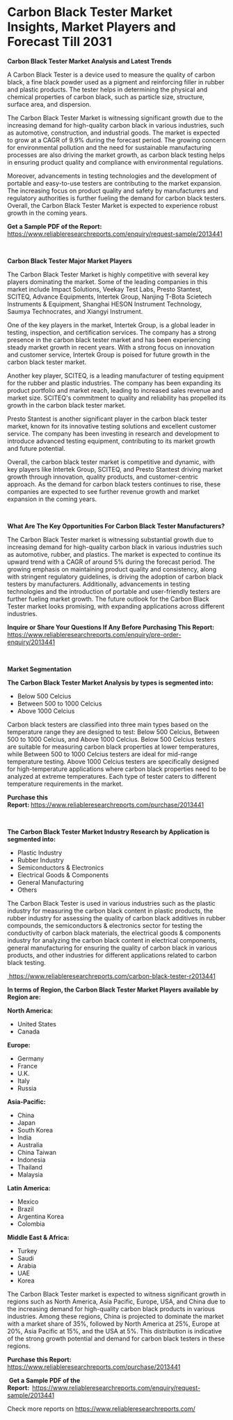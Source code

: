 <p><h1>Carbon Black Tester Market Insights, Market Players and Forecast Till 2031</h1></p><p><strong>Carbon Black Tester Market Analysis and Latest Trends</strong></p>
<p><p>A Carbon Black Tester is a device used to measure the quality of carbon black, a fine black powder used as a pigment and reinforcing filler in rubber and plastic products. The tester helps in determining the physical and chemical properties of carbon black, such as particle size, structure, surface area, and dispersion.</p><p>The Carbon Black Tester Market is witnessing significant growth due to the increasing demand for high-quality carbon black in various industries, such as automotive, construction, and industrial goods. The market is expected to grow at a CAGR of 9.9% during the forecast period. The growing concern for environmental pollution and the need for sustainable manufacturing processes are also driving the market growth, as carbon black testing helps in ensuring product quality and compliance with environmental regulations.</p><p>Moreover, advancements in testing technologies and the development of portable and easy-to-use testers are contributing to the market expansion. The increasing focus on product quality and safety by manufacturers and regulatory authorities is further fueling the demand for carbon black testers. Overall, the Carbon Black Tester Market is expected to experience robust growth in the coming years.</p></p>
<p><strong>Get a Sample PDF of the Report:&nbsp;</strong> <a href="https://www.reliableresearchreports.com/enquiry/request-sample/2013441">https://www.reliableresearchreports.com/enquiry/request-sample/2013441</a></p>
<p>&nbsp;</p>
<p><strong>Carbon Black Tester Major Market Players</strong></p>
<p><p>The Carbon Black Tester Market is highly competitive with several key players dominating the market. Some of the leading companies in this market include Impact Solutions, Veekay Test Labs, Presto Stantest, SCITEQ, Advance Equipments, Intertek Group, Nanjing T-Bota Scietech Instruments & Equipment, Shanghai HESON Instrument Technology, Saumya Technocrates, and Xiangyi Instrument.</p><p>One of the key players in the market, Intertek Group, is a global leader in testing, inspection, and certification services. The company has a strong presence in the carbon black tester market and has been experiencing steady market growth in recent years. With a strong focus on innovation and customer service, Intertek Group is poised for future growth in the carbon black tester market.</p><p>Another key player, SCITEQ, is a leading manufacturer of testing equipment for the rubber and plastic industries. The company has been expanding its product portfolio and market reach, leading to increased sales revenue and market size. SCITEQ's commitment to quality and reliability has propelled its growth in the carbon black tester market.</p><p>Presto Stantest is another significant player in the carbon black tester market, known for its innovative testing solutions and excellent customer service. The company has been investing in research and development to introduce advanced testing equipment, contributing to its market growth and future potential.</p><p>Overall, the carbon black tester market is competitive and dynamic, with key players like Intertek Group, SCITEQ, and Presto Stantest driving market growth through innovation, quality products, and customer-centric approach. As the demand for carbon black testers continues to rise, these companies are expected to see further revenue growth and market expansion in the coming years.</p></p>
<p>&nbsp;</p>
<p><strong>What Are The Key Opportunities For Carbon Black Tester Manufacturers?</strong></p>
<p><p>The Carbon Black Tester market is witnessing substantial growth due to increasing demand for high-quality carbon black in various industries such as automotive, rubber, and plastics. The market is expected to continue its upward trend with a CAGR of around 5% during the forecast period. The growing emphasis on maintaining product quality and consistency, along with stringent regulatory guidelines, is driving the adoption of carbon black testers by manufacturers. Additionally, advancements in testing technologies and the introduction of portable and user-friendly testers are further fueling market growth. The future outlook for the Carbon Black Tester market looks promising, with expanding applications across different industries.</p></p>
<p><strong>Inquire or Share Your Questions If Any Before Purchasing This Report:</strong> <a href="https://www.reliableresearchreports.com/enquiry/pre-order-enquiry/2013441">https://www.reliableresearchreports.com/enquiry/pre-order-enquiry/2013441</a></p>
<p>&nbsp;</p>
<p><strong>Market Segmentation</strong></p>
<p><strong>The Carbon Black Tester Market Analysis by types is segmented into:</strong></p>
<p><ul><li>Below 500 Celcius</li><li>Between 500 to 1000 Celcius</li><li>Above 1000 Celcius</li></ul></p>
<p><p>Carbon black testers are classified into three main types based on the temperature range they are designed to test: Below 500 Celcius, Between 500 to 1000 Celcius, and Above 1000 Celcius. Below 500 Celcius testers are suitable for measuring carbon black properties at lower temperatures, while Between 500 to 1000 Celcius testers are ideal for mid-range temperature testing. Above 1000 Celcius testers are specifically designed for high-temperature applications where carbon black properties need to be analyzed at extreme temperatures. Each type of tester caters to different temperature requirements in the market.</p></p>
<p><strong>Purchase this Report:&nbsp;</strong><a href="https://www.reliableresearchreports.com/purchase/2013441">https://www.reliableresearchreports.com/purchase/2013441</a></p>
<p>&nbsp;</p>
<p><strong>The Carbon Black Tester Market Industry Research by Application is segmented into:</strong></p>
<p><ul><li>Plastic Industry</li><li>Rubber Industry</li><li>Semiconductors & Electronics</li><li>Electrical Goods & Components</li><li>General Manufacturing</li><li>Others</li></ul></p>
<p><p>The Carbon Black Tester is used in various industries such as the plastic industry for measuring the carbon black content in plastic products, the rubber industry for assessing the quality of carbon black additives in rubber compounds, the semiconductors & electronics sector for testing the conductivity of carbon black materials, the electrical goods & components industry for analyzing the carbon black content in electrical components, general manufacturing for ensuring the quality of carbon black in various products, and other industries for different applications related to carbon black testing.</p></p>
<p><a href="https://www.reliableresearchreports.com/carbon-black-tester-r2013441">&nbsp;https://www.reliableresearchreports.com/carbon-black-tester-r2013441</a></p>
<p><strong>In terms of Region, the Carbon Black Tester Market Players available by Region are:</strong></p>
<p>
    <p> <strong> North America: </strong>
        <ul>
            <li>United States</li>
            <li>Canada</li>
        </ul>
        </p> 
    <p> <strong> Europe: </strong>
        <ul>
            <li>Germany</li>
            <li>France</li>
            <li>U.K.</li>
            <li>Italy</li>
            <li>Russia</li>
        </ul>
        </p> 
    <p> <strong> Asia-Pacific: </strong>
        <ul>
            <li>China</li>
            <li>Japan</li>
            <li>South Korea</li>
            <li>India</li>
            <li>Australia</li>
            <li>China Taiwan</li>
            <li>Indonesia</li>
            <li>Thailand</li>
            <li>Malaysia</li>
        </ul>
        </p> 
    <p> <strong> Latin America: </strong>
        <ul>
            <li>Mexico</li>
            <li>Brazil</li>
            <li>Argentina Korea</li>
            <li>Colombia</li>
        </ul>
        </p> 
    <p> <strong> Middle East & Africa: </strong>
        <ul>
            <li>Turkey</li>
            <li>Saudi</li>
            <li>Arabia</li>
            <li>UAE</li>
            <li>Korea</li>
        </ul>
    </p>
    </p>
<p><p>The Carbon Black Tester market is expected to witness significant growth in regions such as North America, Asia Pacific, Europe, USA, and China due to the increasing demand for high-quality carbon black products in various industries. Among these regions, China is projected to dominate the market with a market share of 35%, followed by North America at 25%, Europe at 20%, Asia Pacific at 15%, and the USA at 5%. This distribution is indicative of the strong growth potential and demand for carbon black testers in these regions.</p></p>
<p><strong>Purchase this Report: </strong><a href="https://www.reliableresearchreports.com/purchase/2013441">https://www.reliableresearchreports.com/purchase/2013441</a></p>
<p>&nbsp;<strong>Get a Sample PDF of the Report:&nbsp;&nbsp;</strong><a href="https://www.reliableresearchreports.com/enquiry/request-sample/2013441">https://www.reliableresearchreports.com/enquiry/request-sample/2013441</a></p>
<p><strong></strong></p>
<p>Check more reports on <a href="https://www.reliableresearchreports.com/">https://www.reliableresearchreports.com/</a></p>